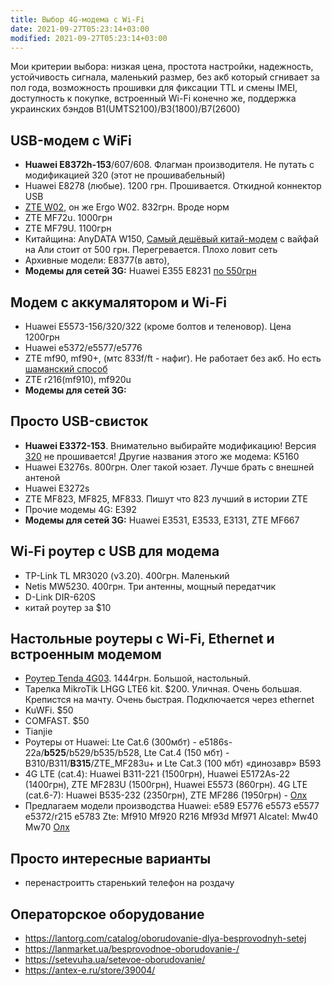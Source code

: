 ```yaml
---
title: Выбор 4G-модема с Wi-Fi
date: 2021-09-27T05:23:14+03:00
modified: 2021-09-27T05:23:14+03:00
---
```


Мои критерии выбора: низкая цена, простота настройки, надежность, устойчивость сигнала, маленький размер, без акб который сгнивает за пол года, возможность прошивки для фиксации TTL и смены IMEI, доступность к покупке, встроенный Wi-Fi конечно же, поддержка украинских бэндов B1(UMTS2100)/B3(1800)/B7(2600)

## USB-модем с WiFi
- **Huawei E8372h-153**/607/608. Флагман производителя. Не путать с модификацией 320 (этот не прошивабельный)
- Huawei E8278 (любые). 1200 грн. Прошивается. Откидной коннектор USB
- [ZTE W02](https://elmir.ua/3g_4g_modems_and_routers/4g_router_ergo_w02.html), он же Ergo W02. 832грн. Вроде норм
- ZTE MF72u. 1000грн
- ZTE MF79U. 1100грн
- Китайщина: AnyDATA W150, [Самый дешёвый китай-модем](https://4pda.to/forum/index.php?showtopic=849043) с вайфай на Али стоит от 500 грн. Перегревается. Плохо ловит сеть
- Архивные модели: E8377(в авто), 
- **Модемы для сетей 3G:** Huawei E355 Е8231 [по 550грн](https://www.olx.ua/591328309)

## Модем с аккумалятором и Wi-Fi
- Huawei E5573-156/320/322 (кроме болтов и теленовор). Цена 1200грн
- Huawei e5372/e5577/e5776
- ZTE mf90, mf90+, (мтс 833f/ft - нафиг). Не работает без акб. Но есть [шаманский способ](https://4pda.to/forum/index.php?s=&showtopic=686258&view=findpost&p=63790090)
- ZTE r216(mf910), mf920u  
- **Модемы для сетей 3G:** 


## Просто USB-свисток
- **Huawei E3372-153**. Внимательно выбирайте модификацию! Версия [320](https://elmir.ua/3g_4g_modems_and_routers/4g_modem_huawei_e3372h-320.html) не прошивается! Другие названия этого же модема: K5160 
- Huawei E3276s. 800грн. Олег такой юзает. Лучше брать с внешней антеной
- Huawei E3272s
- ZTE MF823, MF825, MF833. Пишут что 823 лучший в истории ZTE
- Прочие модемы 4G: E392
- **Модемы для сетей 3G:** Huawei E3531, E3533, E3131, ZTE MF667

## Wi-Fi роутер с USB для модема
- TP-Link TL MR3020 (v3.20). 400грн. Маленький
- Netis MW5230. 400грн. Три антенны, мощный передатчик
- D-Link DIR-620S
- китай роутер за $10

## Настольные роутеры с Wi-Fi, Ethernet и встроенным модемом
- [Роутер Tenda 4G03](https://elmir.ua/3g_4g_modems_and_routers/4g_router_tenda_4g03.html). 1444грн. Большой, настольный.
- Тарелка MikroTik LHGG LTE6 kit. $200. Уличная. Очень большая. Крепистся на мачту. Очень быстрая. Подключается через ethernet
- KuWFi. $50
- COMFAST. $50
- Tianjie
- Роутеры от Huawei: Lte Cat.6 (300мбт) - e5186s-22a/**b525**/b529/b535/b528, Lte Cat.4 (150 мбт) - B310/B311/**B315**/ZTE_MF283u+ и Lte Cat.3 (100 мбт) «динозавр» B593
- 4G LTE (cat.4): Huawei B311-221 (1500грн), Huawei E5172As-22 (1400грн), ZTE MF283U (1500грн), Huawei E5573 (860грн). 4G LTE (cat.6-7): Huawei B535-232 (2350грн), ZTE MF286 (1950грн) - [Олх](https://www.olx.ua/721313229)
- Предлагаем модели производства Huawei: e589 E5776 e5573 e5577 e5372/r215 e5783 Zte: Mf910 Mf920 R216 Mf93d Mf971 Alcatel: Mw40 Mw70 [Олх](https://www.olx.ua/664017921)

## Просто интересные варианты
- перенастроитть старенький телефон на роздачу

## Операторское оборудование
- <https://lantorg.com/catalog/oborudovanie-dlya-besprovodnyh-setej>
- <https://lanmarket.ua/besprovodnoe-oborudovanie-/>
- <https://setevuha.ua/setevoe-oborudovanie/>
- <https://antex-e.ru/store/39004/>


